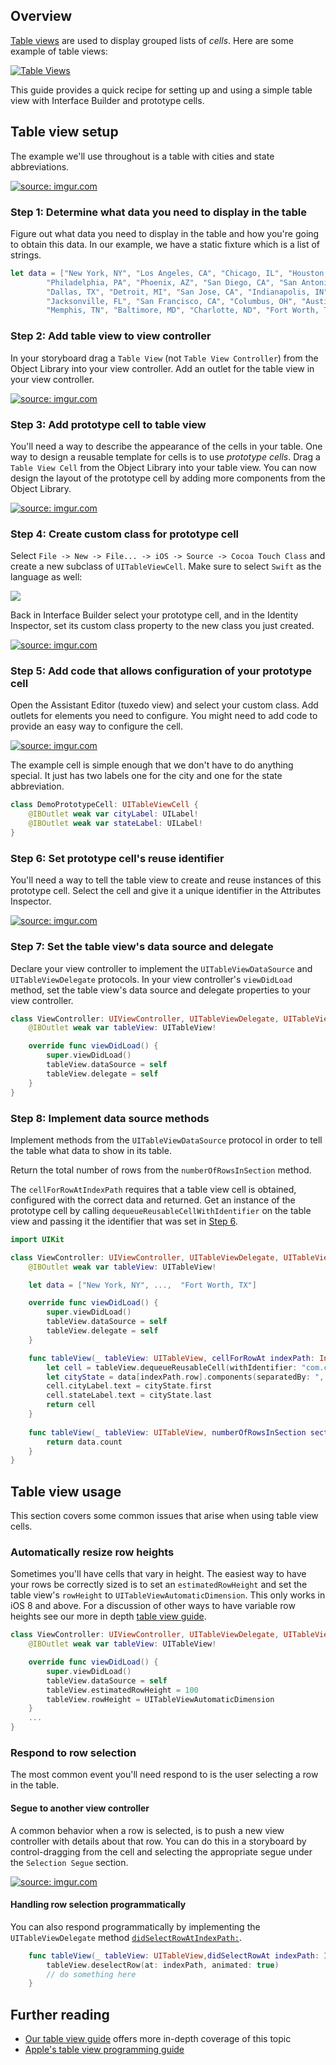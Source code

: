## Overview
[Table views][uitableview] are used to display grouped lists of
*cells*.  Here are some example of table views:

[uitableview]: https://developer.apple.com/library/ios/documentation/UIKit/Reference/UITableView_Class/index.html

<a href="https://imgur.com/sI6L9Bx"><img src="https://i.imgur.com/sI6L9Bx.jpg" title="Table Views" /></a>

This guide provides a quick recipe for setting up and using a simple
table view with Interface Builder and prototype cells.

## Table view setup
The example we'll use throughout is a table with cities and state
abbreviations.

<a href="https://imgur.com/oYv2vmX"><img src="https://i.imgur.com/oYv2vmX.png" title="source: imgur.com" /></a>

### Step 1: Determine what data you need to display in the table
Figure out what data you need to display in the table and how you're
going to obtain this data.  In our example, we have a static fixture which
is a list of strings.

```swift
let data = ["New York, NY", "Los Angeles, CA", "Chicago, IL", "Houston, TX",
        "Philadelphia, PA", "Phoenix, AZ", "San Diego, CA", "San Antonio, TX",
        "Dallas, TX", "Detroit, MI", "San Jose, CA", "Indianapolis, IN",
        "Jacksonville, FL", "San Francisco, CA", "Columbus, OH", "Austin, TX",
        "Memphis, TN", "Baltimore, MD", "Charlotte, ND", "Fort Worth, TX"]
```


### Step 2: Add table view to view controller
In your storyboard drag a `Table View` (not `Table View Controller`)
from the Object Library into your view controller.    Add an outlet for
the table view in your view controller.

<a href="https://imgur.com/DSHZu9r"><img src="https://i.imgur.com/DSHZu9r.gif" title="source: imgur.com" /></a>

### Step 3: Add prototype cell to table view
You'll need a way to describe the appearance of the cells in your table.
One way to design a reusable template for cells is to use _prototype
cells_.  Drag a `Table View Cell` from the Object Library into
your table view.  You can now design the layout of the prototype cell
by adding more components from the Object Library.

<a href="https://imgur.com/nMFup96"><img src="https://i.imgur.com/nMFup96.gif" title="source: imgur.com" /></a>

### Step 4: Create custom class for prototype cell
Select `File -> New -> File... -> iOS -> Source -> Cocoa Touch Class`
and create a new subclass of `UITableViewCell`.  Make sure to select `Swift` as the language as well:

<img src="https://imgur.com/NJ5ROO5.png"/>

Back in Interface Builder select your prototype cell, and in the Identity Inspector, set
its custom class property to the new class you just created.

<a href="https://imgur.com/2r9tOJo"><img src="https://i.imgur.com/2r9tOJo.png" title="source: imgur.com" /></a>

### Step 5: Add code that allows configuration of your prototype cell
Open the Assistant Editor (tuxedo view) and select your custom
class.  Add outlets for elements you need to configure.  You might need
to add code to provide an easy way to configure the cell.

<a href="https://imgur.com/Tkofhwo"><img src="https://i.imgur.com/Tkofhwo.gif" title="source: imgur.com" /></a>

The example cell is simple enough that we don't have to do anything
special.  It just has two labels one for the city and one for the state
abbreviation.

```swift
class DemoPrototypeCell: UITableViewCell {
    @IBOutlet weak var cityLabel: UILabel!
    @IBOutlet weak var stateLabel: UILabel!
}
```

### Step 6: Set prototype cell's reuse identifier
You'll need a way to tell the table view to create and reuse instances
of this prototype cell.  Select the cell and give it a unique identifier
in the Attributes Inspector.

<a href="https://imgur.com/nZdbnm5"><img src="https://i.imgur.com/nZdbnm5.png" title="source: imgur.com" /></a>

### Step 7: Set the table view's data source and delegate
Declare your view controller to implement the `UITableViewDataSource`
and `UITableViewDelegate` protocols.  In your view controller's
`viewDidLoad` method, set the table view's data source and delegate
properties to your view controller.

```swift
class ViewController: UIViewController, UITableViewDelegate, UITableViewDataSource {
    @IBOutlet weak var tableView: UITableView!

    override func viewDidLoad() {
        super.viewDidLoad()
        tableView.dataSource = self
        tableView.delegate = self
    }
}

```

### Step 8: Implement data source methods
Implement methods from the `UITableViewDataSource` protocol in order to
tell the table what data to show in its table.

Return the total number of rows from the `numberOfRowsInSection` method.

The `cellForRowAtIndexPath` requires that a table view cell is obtained,
configured with the correct data and returned.  Get an instance of the
prototype cell by calling `dequeueReusableCellWithIdentifier` on the
table view and passing it the identifier that was set in [Step
6](#step-6-set-prototype-cells-reuse-identifier).

```swift
import UIKit

class ViewController: UIViewController, UITableViewDelegate, UITableViewDataSource {
    @IBOutlet weak var tableView: UITableView!

    let data = ["New York, NY", ...,  "Fort Worth, TX"]

    override func viewDidLoad() {
        super.viewDidLoad()
        tableView.dataSource = self
        tableView.delegate = self
    }

    func tableView(_ tableView: UITableView, cellForRowAt indexPath: IndexPath) -> UITableViewCell {
        let cell = tableView.dequeueReusableCell(withIdentifier: "com.codepath.DemoPrototypeCell", for: indexPath) as! DemoPrototypeCell
        let cityState = data[indexPath.row].components(separatedBy: ", ")
        cell.cityLabel.text = cityState.first
        cell.stateLabel.text = cityState.last
        return cell
    }
    
    func tableView(_ tableView: UITableView, numberOfRowsInSection section: Int) -> Int {
        return data.count
    }
}
```

## Table view usage
This section covers some common issues that arise when using table view
cells.

### Automatically resize row heights
Sometimes you'll have cells that vary in height.  The easiest way to have your rows be correctly sized is to set an `estimatedRowHeight` and
set the table view's `rowHeight` to `UITableViewAutomaticDimension`.
This only works in iOS 8 and above.  For a discussion of other ways to
have variable row heights see our more in depth [table view
guide](Table-View-Guide#setting-the-height-of-rows-in-a-table).

```swift
class ViewController: UIViewController, UITableViewDelegate, UITableViewDataSource {
    @IBOutlet weak var tableView: UITableView!

    override func viewDidLoad() {
        super.viewDidLoad()
        tableView.dataSource = self
        tableView.estimatedRowHeight = 100
        tableView.rowHeight = UITableViewAutomaticDimension
    }
    ...
}
```

### Respond to row selection
The most common event you'll need respond to is the user selecting a row
in the table.

#### Segue to another view controller
A common behavior when a row is selected, is to push a new view
controller with details about that row.  You can do this in a storyboard
by control-dragging from the cell and selecting the appropriate segue
under the `Selection Segue` section.

<a href="https://imgur.com/GrT010h"><img src="https://i.imgur.com/GrT010h.gif" title="source: imgur.com" /></a>

#### Handling row selection programmatically

You can also respond programmatically by implementing the
`UITableViewDelegate` method [`didSelectRowAtIndexPath:`][didselectrow].

[didselectrow]: https://developer.apple.com/library/ios/documentation/UIKit/Reference/UITableViewDelegate_Protocol/index.html#//apple_ref/occ/intfm/UITableViewDelegate/tableView:didSelectRowAtIndexPath:

```swift
    func tableView(_ tableView: UITableView,didSelectRowAt indexPath: IndexPath) {
        tableView.deselectRow(at: indexPath, animated: true)
        // do something here
    }
```

## Further reading
* [Our table view guide](Table-View-Guide#) offers more in-depth coverage of this topic
* [Apple's table view programming guide](https://developer.apple.com/library/ios/documentation/UserExperience/Conceptual/TableView_iPhone/AboutTableViewsiPhone/AboutTableViewsiPhone.html)
